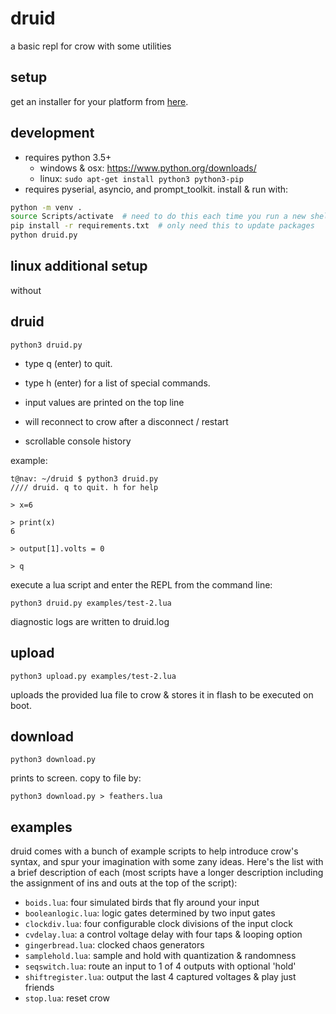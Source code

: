 # druid

a basic repl for crow with some utilities

## setup

get an installer for your platform from [here](https://github.com/monome/druid/releases).

## development

- requires python 3.5+
  - windows & osx: https://www.python.org/downloads/
  - linux: `sudo apt-get install python3 python3-pip`
- requires pyserial, asyncio, and prompt_toolkit. install & run with:
```bash
python -m venv .
source Scripts/activate  # need to do this each time you run a new shell
pip install -r requirements.txt  # only need this to update packages
python druid.py
```

## linux additional setup

without

## druid

```
python3 druid.py
```

- type q (enter) to quit.
- type h (enter) for a list of special commands.

- input values are printed on the top line
- will reconnect to crow after a disconnect / restart
- scrollable console history

example:

```
t@nav: ~/druid $ python3 druid.py
//// druid. q to quit. h for help

> x=6

> print(x)
6

> output[1].volts = 0

> q
```

execute a lua script and enter the REPL from the command line:
```
python3 druid.py examples/test-2.lua
```

diagnostic logs are written to druid.log

## upload

```
python3 upload.py examples/test-2.lua
```

uploads the provided lua file to crow & stores it in flash to be executed on boot.

## download

```
python3 download.py
```

prints to screen. copy to file by:

```
python3 download.py > feathers.lua
```

## examples

druid comes with a bunch of example scripts to help introduce crow's syntax, and spur your imagination with some zany ideas. Here's the list with a brief description of each (most scripts have a longer description including the assignment of ins and outs at the top of the script):

- `boids.lua`: four simulated birds that fly around your input
- `booleanlogic.lua`: logic gates determined by two input gates
- `clockdiv.lua`: four configurable clock divisions of the input clock
- `cvdelay.lua`: a control voltage delay with four taps & looping option
- `gingerbread.lua`: clocked chaos generators
- `samplehold.lua`: sample and hold with quantization & randomness
- `seqswitch.lua`: route an input to 1 of 4 outputs with optional 'hold'
- `shiftregister.lua`: output the last 4 captured voltages & play just friends
- `stop.lua`: reset crow
